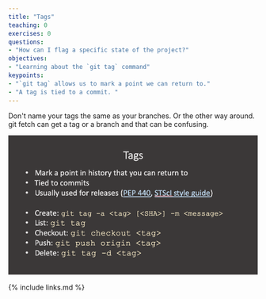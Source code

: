 ```yaml
---
title: "Tags"
teaching: 0
exercises: 0
questions:
- "How can I flag a specific state of the project?"
objectives:
- "Learning about the `git tag` command"
keypoints:
- "`git tag` allows us to mark a point we can return to."
- "A tag is tied to a commit. "
---
```


Don't name your tags the same as your branches. Or the other way around. git fetch can get a tag or a branch and that can be confusing.



![Merging 1](../fig/14-tags.png)

{% include links.md %}

